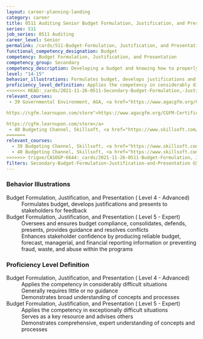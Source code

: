```yaml
---
layout: career-planning-landing
category: career
title: 0511 Auditing Senior Budget Formulation, Justification, and Presentation
series: 511
job_series: 0511 Auditing
career_level: Senior
permalink: /cards/511-Budget-Formulation, Justification, and Presentation-Senior
functional_competency_designation: Budget
competency: Budget Formulation, Justification, and Presentation
competency_group: Secondary
competency_description: Developing a budget and knowing how to properly allocate funds according to regulations is vital to solving constant resource challenges
level: "14-15"
behavior_illustrations: Formulates budget, develops justifications and presents to stakeholders for feedback ? Oversees and ensures budget compliance, consolidates, defends, presents, provides guidance and resolves conflicts ? Enhances stakeholder confidence by producing reliable budget, forecast, managerial, and financial reporting information or preventing fraud, waste, and abuse within the programs
proficiency_level_definition: Applies the competency in considerably difficult situations ? Generally requires little or no guidance ? Demonstrates broad understanding of concepts and processes ? Applies the competency in exceptionally difficult situations ? Serves as a key resource and advises others ? Demonstrates comprehensive, expert understanding of concepts and processes
<<<<<<< HEAD:_cards/2021-11-26-0511-Secondary-Budget-Formulation,-Justification,-and-Presentation-Senior.md
relevant_courses: 
 - 39 Governmental Environment, AGA, <a href="https://www.agacgfm.org/CGFM-Certification/Candidates/Preparing-for-Exams/CGFM-Live-Virtual-Courses.aspx

https://cgfm.learnupon.com/store">https://www.agacgfm.org/CGFM-Certification/Candidates/Preparing-for-Exams/CGFM-Live-Virtual-Courses.aspx

https://cgfm.learnupon.com/store</a>
 - 40 Budgeting Channel, Skillsoft, <a href="https://www.skillsoft.com/channel/budgeting-9a5b47a0-f91d-11e6-aad2-6b3c03be7fe8">https://www.skillsoft.com/channel/budgeting-9a5b47a0-f91d-11e6-aad2-6b3c03be7fe8</a>
=======
relevant_courses:
  - 39 Budgeting Channel, Skillsoft, <a href="https://www.skillsoft.com/channel/budgeting-9a5b47a0-f91d-11e6-aad2-6b3c03be7fe8">https://www.skillsoft.com/channel/budgeting-9a5b47a0-f91d-11e6-aad2-6b3c03be7fe8</a>
  - 40 Budgeting Channel, Skillsoft, <a href="https://www.skillsoft.com/channel/budgeting-9a5b47a0-f91d-11e6-aad2-6b3c03be7fe8">https://www.skillsoft.com/channel/budgeting-9a5b47a0-f91d-11e6-aad2-6b3c03be7fe8</a>
>>>>>>> trigve/CASOGP-6644:_cards/2021-11-26-0511-Budget-Formulation, Justification, and Presentation-Senior.md
filters: Secondary-Budget-Formulation-Justification-and-Presentation GS-14-15 series-0511
---
```


<div class="desktop:grid-col-6 margin-y-205">
  <div class="border-top-05 bg-white padding-2 shadow-5 height-full members-hover border-1px border-gray-30 border-top-orange radius-lg">
    <h3>Behavior Illustrations</h3>
    <dl class="text-base"><dt>Budget Formulation, Justification, and Presentation ( Level 4 - Advanced)</dt><dd>Formulates budget, develops justifications and presents to stakeholders for feedback</dd><dt>Budget Formulation, Justification, and Presentation ( Level 5 - Expert)</dt><dd>Oversees and ensures budget compliance, consolidates, defends, presents, provides guidance and resolves conflicts </dd><dd> Enhances stakeholder confidence by producing reliable budget, forecast, managerial, and financial reporting information or preventing fraud, waste, and abuse within the programs</dd></dl>
  </div>
</div>
<div class="desktop:grid-col-6 margin-y-205">
  <div class="border-top-05 bg-white padding-2 shadow-5 height-full members-hover border-1px border-gray-30 border-top-orange radius-lg">
    <h3>Proficiency Level Definition</h3>
    <dl class="text-base"><dt>Budget Formulation, Justification, and Presentation ( Level 4 - Advanced)</dt><dd>Applies the competency in considerably difficult situations </dd><dd> Generally requires little or no guidance </dd><dd> Demonstrates broad understanding of concepts and processes</dd><dt>Budget Formulation, Justification, and Presentation ( Level 5 - Expert)</dt><dd>Applies the competency in exceptionally difficult situations </dd><dd> Serves as a key resource and advises others </dd><dd> Demonstrates comprehensive, expert understanding of concepts and processes</dd></dl>
  </div>
</div>
